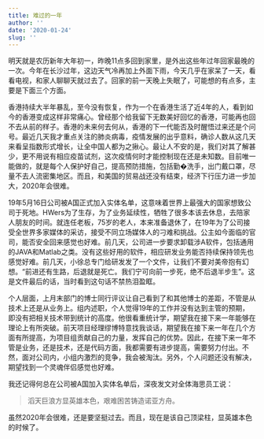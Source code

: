 ```yaml
---
title: 难过的一年
author: ''
date: '2020-01-24'
slug: ''
---
```


明天就是农历新年大年初一，昨晚11点多回到家里，是外出这些年过年回家最晚的一次。今年在长沙过年，这边天气冷再加上外面下雨，今天几乎在家呆了一天，看看电视，和家人聊聊天就过去了。回家的前一天晚上失眠了，可能想的有点多，主要是下面三个方面。

香港持续大半年暴乱，至今没有恢复，作为一个在香港生活了近4年的人，看到如今的香港变成这样非常痛心。曾经那个给我留下无数美好回忆的香港，可能再也回不去从前的样子。香港的未来何去何从，香港的下一代能否及时醒悟过来还是个问号。最近几天我才重点关注的肺炎病毒，疫情发展的出乎意料，确诊人数从这几天来看呈指数形式增长，让全中国人都为之揪心。最让人不安的是，我们对其了解甚少，更不用说有相应疫苗试剂，这次疫情何时才能控制现在还是未知数。目前唯一能做的，就是每个人保护好自己，提高预防措施，包括勤�洗手，出门戴口罩，尽量不去人流密集地区。而且，和美国的贸易战还没有结束，经济下行压力进一步加大，2020年会很难。

19年5月16日公司被A国正式加入实体名单，这意味着世界上最强大的国家想致公司于死地。HWers为了生存，为了业务延续性，牺牲了很多本该去休息，去陪家人朋友的时间。就连任老板，75岁的老人，本来准备退休了，在19年为了公司接受全世界多家媒体的采访，接受不同立场媒体人的刁难和挑战。公主如今面临的官司，能否安全回来感觉也好难。前几天，公司进一步要求卸载涉A软件，包括通用的JAVA和Matlab之类。没有这些好用的软件，相应研发业务能否持续保持领先也感觉好难。前几天，小徐总专门给研发发了一个文件，让我们不要对美帝抱有幻想。“前进还有生路，后退就是死亡。我们宁可向前一步死，绝不后退半步生”。这是文件最后的话，当时看到这句话不禁热泪盈眶。

个人层面，上月末部门的博士同行评议让自己看到了和其他博士的差距，不管是从技术上还是从业务上。组内述职，个人觉得19年的工作并没有达到主管的预期，即没有把相关技术带到统计的高度。他很看重统计学，期望我在接下来一年能够在理论上有所突破。前天项目经理缪博特意找我谈话，期望我在接下来一年在几个方面有所提高，为项目组贡献自己的力量，发挥自己的优势。因此，在接下来一年不管是业务，还是技术，还是代码方面，我都需要有进步提高，需要努力付出。不然，面对公司内，小组内激烈的竞争，我会被淘汰。另外，个人问题还没有解决，期望找到一个灵魂伴侣感觉也好难。

我还记得何总在公司被A国加入实体名单后，深夜发文对全体海思员工说：

> 滔天巨浪方显英雄本色，艰难困苦铸造诺亚方舟。 

虽然2020年会很难，还是要坚挺过去。而且，现在是该自己顶梁柱，显英雄本色的时候了。











